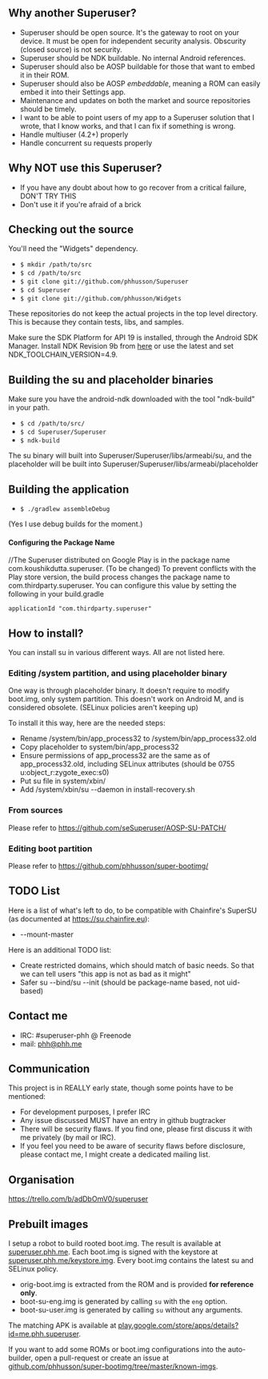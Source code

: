 ## Why another Superuser?
* Superuser should be open source. It's the gateway to root on your device. It must be open for independent security analysis. Obscurity (closed source) is not security.
* Superuser should be NDK buildable. No internal Android references.
* Superuser should also be AOSP buildable for those that want to embed it in their ROM.
* Superuser should also be AOSP _embeddable_, meaning a ROM can easily embed it into their Settings app.
* Maintenance and updates on both the market and source repositories should be timely.
* I want to be able to point users of my app to a Superuser solution that I wrote, that I know works, and that I can fix if something is wrong.
* Handle multiuser (4.2+) properly
* Handle concurrent su requests properly

## Why NOT use this Superuser?
* If you have any doubt about how to go recover from a critical failure, DON'T TRY THIS
* Don't use it if you're afraid of a brick

## Checking out the source

You'll need the "Widgets" dependency.

* `$ mkdir /path/to/src`
* `$ cd /path/to/src`
* `$ git clone git://github.com/phhusson/Superuser`
* `$ cd Superuser`
* `$ git clone git://github.com/phhusson/Widgets`

These repositories do not keep the actual projects in the top level directory.
This is because they contain tests, libs, and samples.

Make sure the SDK Platform for API 19 is installed, through the Android SDK Manager.  Install NDK Revision 9b from [here](http://developer.android.com/tools/sdk/ndk/index.html) or use the latest and set NDK_TOOLCHAIN_VERSION=4.9.

## Building the su and placeholder binaries

Make sure you have the android-ndk downloaded with the tool "ndk-build" in your path.

* `$ cd /path/to/src/`
* `$ cd Superuser/Superuser`
* `$ ndk-build`

The su binary will built into Superuser/Superuser/libs/armeabi/su, and the placeholder will be built into Superuser/Superuser/libs/armeabi/placeholder

## Building the application

* `$ ./gradlew assembleDebug`

(Yes I use debug builds for the moment.)

#### Configuring the Package Name
//The Superuser distributed on Google Play is in the package name com.koushikdutta.superuser. (To be changed)
To prevent conflicts with the Play store version, the build process changes the package
name to com.thirdparty.superuser. You can configure this value by setting the following
in your build.gradle

```
applicationId "com.thirdparty.superuser"
```

## How to install?

You can install su in various different ways. All are not listed here.

### Editing /system partition, and using placeholder binary

One way is through placeholder binary. It doesn't require to modify boot.img, only system partition.
This doesn't work on Android M, and is considered obsolete. (SELinux policies aren't keeping up)

To install it this way, here are the needed steps:
- Rename /system/bin/app_process32 to /system/bin/app_process32.old
- Copy placeholder to system/bin/app_process32
- Ensure permissions of app_process32 are the same as of app_process32.old, including SELinux attributes (should be 0755 u:object_r:zygote_exec:s0)
- Put su file in system/xbin/
- Add /system/xbin/su --daemon in install-recovery.sh

### From sources

Please refer to https://github.com/seSuperuser/AOSP-SU-PATCH/

### Editing boot partition

Please refer to https://github.com/phhusson/super-bootimg/


## TODO List

Here is a list of what's left to do, to be compatible with Chainfire's SuperSU (as documented at https://su.chainfire.eu):
- --mount-master

Here is an additional TODO list:
- Create restricted domains, which should match of basic needs. So that we can tell users "this app is not as bad as it might"
- Safer su --bind/su --init (should be package-name based, not uid-based)


## Contact me
* IRC: #superuser-phh @ Freenode
* mail: phh@phh.me

## Communication

This project is in REALLY early state, though some points have to be mentioned:
* For development purposes, I prefer IRC
* Any issue discussed MUST have an entry in github bugtracker
* There will be security flaws. If you find one, please first discuss it with me privately (by mail or IRC).
* If you feel you need to be aware of security flaws before disclosure, please contact me, I might create a dedicated mailing list.


## Organisation

https://trello.com/b/adDbOmV0/superuser

## Prebuilt images

I setup a robot to build rooted boot.img.
The result is available at [superuser.phh.me](https://superuser.phh.me/).
Each boot.img is signed with the keystore at [superuser.phh.me/keystore.img](https://superuser.phh.me/keystore.img).
Every boot.img contains the latest su and SELinux policy.
- orig-boot.img is extracted from the ROM and is provided **for reference only**.
- boot-su-eng.img is generated by calling `su` with the `eng` option.
- boot-su-user.img is generated by calling `su` without any arguments.

The matching APK is available at [play.google.com/store/apps/details?id=me.phh.superuser](https://play.google.com/store/apps/details?id=me.phh.superuser).

If you want to add some ROMs or boot.img configurations into the auto-builder, open a pull-request or create an issue at [github.com/phhusson/super-bootimg/tree/master/known-imgs](https://github.com/phhusson/super-bootimg/tree/master/known-imgs).

